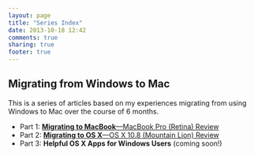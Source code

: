 ```yaml
---
layout: page
title: "Series Index"
date: 2013-10-18 12:42
comments: true
sharing: true
footer: true
---
```

## <a id="migrating-from-windows-to-mac"></a> Migrating from Windows to Mac
This is a series of articles based on my experiences migrating from using Windows to Mac over the course of 6 months.

- Part 1: [**Migrating to MacBook**&mdash;MacBook Pro (Retina) Review](/blog/2013/10/18/migrating-to-macbook-review)
- Part 2: [**Migrating to OS X**&mdash;OS X 10.8 (Mountain Lion) Review](/blog/2013/10/20/migrating-to-os-x-review)
- Part 3: **Helpful OS X Apps for Windows Users** (coming soon!)